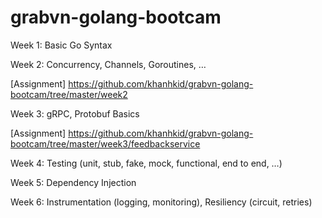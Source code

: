 # grabvn-golang-bootcam

Week 1: Basic Go Syntax

Week 2: Concurrency, Channels, Goroutines, …

[Assignment] <https://github.com/khanhkid/grabvn-golang-bootcam/tree/master/week2>

Week 3: gRPC, Protobuf Basics

[Assignment] <https://github.com/khanhkid/grabvn-golang-bootcam/tree/master/week3/feedbackservice>

Week 4: Testing (unit, stub, fake, mock, functional, end to end, …)

Week 5: Dependency Injection

Week 6: Instrumentation (logging, monitoring), Resiliency (circuit, retries)